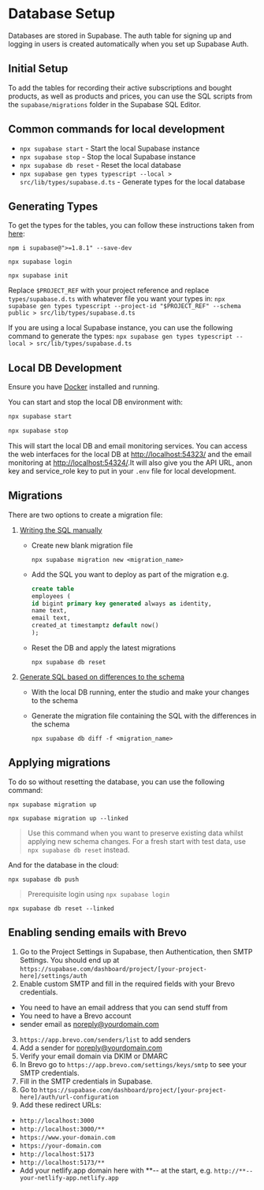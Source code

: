 # Database Setup

Databases are stored in Supabase. The auth table for signing up and logging in users is created automatically when you set up Supabase Auth.

## Initial Setup

To add the tables for recording their active subscriptions and bought products, as well as products and prices, you can use the SQL scripts from the `supabase/migrations` folder in the Supabase SQL Editor.

## Common commands for local development

- `npx supabase start` - Start the local Supabase instance
- `npx supabase stop` - Stop the local Supabase instance
- `npx supabase db reset` - Reset the local database
- `npx supabase gen types typescript --local > src/lib/types/supabase.d.ts` - Generate types for the local database

## Generating Types

To get the types for the tables, you can follow these instructions taken from [here](https://supabase.com/docs/guides/api/rest/generating-types#generating-types-using-supabase-cli):

`npm i supabase@">=1.8.1" --save-dev`

`npx supabase login`

`npx supabase init`

Replace `$PROJECT_REF` with your project reference and replace `types/supabase.d.ts` with whatever file you want your types in:
`npx supabase gen types typescript --project-id "$PROJECT_REF" --schema public > src/lib/types/supabase.d.ts`

If you are using a local Supabase instance, you can use the following command to generate the types:
`npx supabase gen types typescript --local > src/lib/types/supabase.d.ts`

## Local DB Development

Ensure you have [Docker](https://docs.docker.com/get-docker/) installed and running.

You can start and stop the local DB environment with:

```bash
npx supabase start

npx supabase stop
```

This will start the local DB and email monitoring services. You can access the web interfaces for the local DB at [http://localhost:54323/](http://localhost:54323/) and the email monitoring at [http://localhost:54324/](http://localhost:54324/).It will also give you the API URL, anon key and service_role key to put in your `.env` file for local development.

## Migrations

There are two options to create a migration file:

1. [Writing the SQL manually](https://supabase.com/docs/guides/cli/local-development#database-migrations)

   - Create new blank migration file

     `npx supabase migration new <migration_name>`

   - Add the SQL you want to deploy as part of the migration e.g.

     ```sql
     create table
     employees (
     id bigint primary key generated always as identity,
     name text,
     email text,
     created_at timestamptz default now()
     );
     ```

   - Reset the DB and apply the latest migrations

     `npx supabase db reset`

2. [Generate SQL based on differences to the schema](https://supabase.com/docs/guides/cli/local-development#diffing-changes)

   - With the local DB running, enter the studio and make your changes to the schema

   - Generate the migration file containing the SQL with the differences in the schema

     `npx supabase db diff -f <migration_name>`

## Applying migrations

To do so without resetting the database, you can use the following command:

`npx supabase migration up`

`npx supabase migration up --linked`

> Use this command when you want to preserve existing data whilst applying new schema changes. For a fresh start with test data, use `npx supabase db reset` instead.

And for the database in the cloud:

`npx supabase db push`

> Prerequisite login using `npx supabase login`

`npx supabase db reset --linked`

## Enabling sending emails with Brevo

1. Go to the Project Settings in Supabase, then Authentication, then SMTP Settings. You should end up at `https://supabase.com/dashboard/project/[your-project-here]/settings/auth`
2. Enable custom SMTP and fill in the required fields with your Brevo credentials.

- You need to have an email address that you can send stuff from
- You need to have a Brevo account
- sender email as noreply@yourdomain.com

3. `https://app.brevo.com/senders/list` to add senders
4. Add a sender for noreply@yourdomain.com
5. Verify your email domain via DKIM or DMARC
6. In Brevo go to `https://app.brevo.com/settings/keys/smtp` to see your SMTP credentials.
7. Fill in the SMTP credentials in Supabase.
8. Go to `https://supabase.com/dashboard/project/[your-project-here]/auth/url-configuration`
9. Add these redirect URLs:

- `http://localhost:3000`
- `http://localhost:3000/**`
- `https://www.your-domain.com`
- `https://your-domain.com`
- `http://localhost:5173`
- `http://localhost:5173/**`
- Add your netlify.app domain here with **-- at the start, e.g. `http://**--your-netlify-app.netlify.app`
